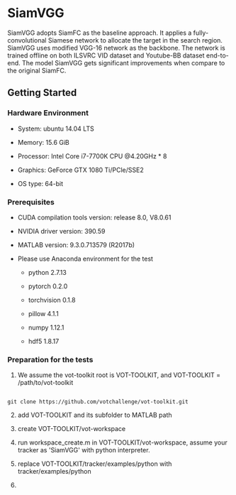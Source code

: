 # SiamVGG

SiamVGG adopts SiamFC as the baseline approach. It applies a fully-convolutional Siamese network to allocate the target in the search region. SiamVGG uses modified VGG-16 network as the backbone. The network is trained offline on both ILSVRC VID dataset and Youtube-BB dataset end-to-end. The model SiamVGG gets significant improvements when compare to the original SiamFC.

## Getting Started

### Hardware Environment

* System: ubuntu 14.04 LTS

* Memory: 15.6 GiB

* Processor: Intel Core i7-7700K CPU @4.20GHz * 8

* Graphics: GeForce GTX 1080 Ti/PCle/SSE2

* OS type: 64-bit

### Prerequisites

* CUDA compilation tools version: release 8.0, V8.0.61

* NVIDIA driver version: 390.59

* MATLAB version: 9.3.0.713579 (R2017b)

* Please use Anaconda environment for the test
  
  * python                    2.7.13
  
  * pytorch                   0.2.0
  
  * torchvision               0.1.8
  
  * pillow                    4.1.1
  
  * numpy                     1.12.1
  
  * hdf5                      1.8.17
  
### Preparation for the tests

1. We assume the vot-toolkit root is VOT-TOOLKIT, and VOT-TOOLKIT = /path/to/vot-toolkit

```

git clone https://github.com/votchallenge/vot-toolkit.git

```

2. add VOT-TOOLKIT and its subfolder to MATLAB path

3. create VOT-TOOLKIT/vot-workspace

4. run workspace_create.m in VOT-TOOLKIT/vot-workspace, assume your tracker as 'SiamVGG' with python interpreter.

5. replace VOT-TOOLKIT/tracker/examples/python with tracker/examples/python

6. 

